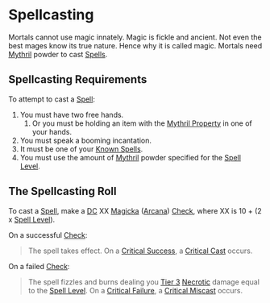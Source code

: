 # Spellcasting

Mortals cannot use magic innately. Magic is fickle and ancient. Not even the best mages know its true nature. Hence why it is called magic. Mortals need [Mythril](Mythril.md) powder to cast [Spells](../Spells.md).

## Spellcasting Requirements

To attempt to cast a [Spell](../Spells.md):

1. You must have two free hands.
	1. Or you must be holding an item with the [Mythril Property](../../Items%20and%20Gear/Material%20Properties/Mythril%20Property.md) in one of your hands.
2. You must speak a booming incantation.
3. It must be one of your [Known Spells](Spell%20Learning/Known%20Spells.md).
4. You must use the amount of [Mythril](Mythril.md) powder specified for the [Spell Level](../Spells/Spell%20Level.md).

## The Spellcasting Roll

To cast a [Spell](../Spells.md), make a [DC](../../Game%20Procedures/Core%20Procedures/DC.md) XX [Magicka](../../Player%20Characters/Attributes/Magicka.md) ([Arcana](../../Player%20Characters/Skills/Arcana.md)) [Check](../../Game%20Procedures/Core%20Procedures/Check.md), where XX is 10 + (2 x [Spell Level](../Spells/Spell%20Level.md)).

On a successful [Check](../../Game%20Procedures/Core%20Procedures/Check.md):

>The spell takes effect.
>On a [Critical Success](../../Game%20Procedures/Die%20Rolling%20Mechanics/Critical%20Success.md), a [Critical Cast](../../Game%20Procedures/Die%20Rolling%20Mechanics/Critical%20Cast.md) occurs.

On a failed [Check](../../Game%20Procedures/Core%20Procedures/Check.md):

>The spell fizzles and burns dealing you [Tier 3](../../Game%20Procedures/Combat/Damage/Damage%20Tiers/Tier%203.md) [Necrotic](../../Game%20Procedures/Combat/Damage/Damage%20Types/Necrotic.md) damage equal to the [Spell Level](../Spells/Spell%20Level.md).
>On a [Critical Failure](../../Game%20Procedures/Die%20Rolling%20Mechanics/Critical%20Failure.md), a [Critical Miscast](../../Game%20Procedures/Die%20Rolling%20Mechanics/Critical%20Miscast.md) occurs.
